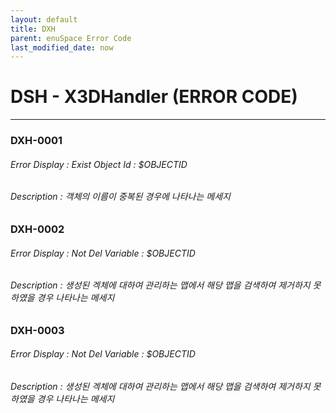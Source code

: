 ```yaml
---
layout: default
title: DXH
parent: enuSpace Error Code
last_modified_date: now
---
```

# DSH - X3DHandler (ERROR CODE)

---

### DXH-0001
###### Error Display : Exist Object Id : $OBJECTID
###### Description : 객체의 이름이 중복된 경우에 나타나는 메세지

### DXH-0002
###### Error Display : Not Del Variable : $OBJECTID
###### Description : 생성된 겍체에 대하여 관리하는 맵에서 해당 맵을 검색하여 제거하지 못하였을 경우 나타나는 메세지

### DXH-0003
###### Error Display : Not Del Variable : $OBJECTID
###### Description : 생성된 겍체에 대하여 관리하는 맵에서 해당 맵을 검색하여 제거하지 못하였을 경우 나타나는 메세지




